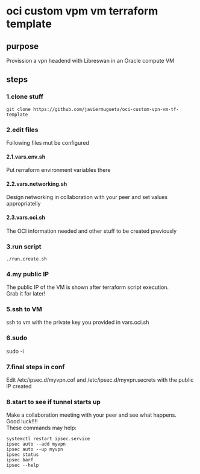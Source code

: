 # oci custom vpm vm terraform template

## purpose
Provission a vpn headend with Libreswan in an Oracle compute VM

## steps
### 1.clone stuff
```
git clone https://github.com/javiermugueta/oci-custom-vpn-vm-tf-template
```

### 2.edit files
Following files mut be configured

#### 2.1.vars.env.sh
Put rerraform environment variables there

#### 2.2.vars.networking.sh
Design networking in collaboration with your peer and set values appropriatelly

#### 2.3.vars.oci.sh
The OCI information needed and other stuff to be created previously

### 3.run script
```
./run.create.sh
```

### 4.my public IP
The public IP of the VM is shown after terraform script execution.<br>
Grab it for later!

### 5.ssh to VM
ssh to vm with the private key you provided in vars.oci.sh

### 6.sudo
sudo -i

### 7.final steps in conf
Edit /etc/ipsec.d/myvpn.cof and /etc/ipsec.d/myvpn.secrets with the public IP created

### 8.start to see if tunnel starts up
Make a collaboration meeting with your peer and see what happens.<br>
Good luck!!!!<br>
These commands may help:<br>
```
systemctl restart ipsec.service
ipsec auto --add myvpn
ipsec auto --up myvpn
ipsec status
ipsec barf
ipsec --help
```



